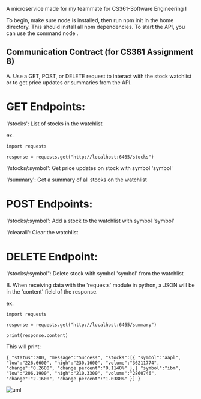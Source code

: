 A microservice made for my teammate for CS361-Software Engineering I

To begin, make sure node is installed, then run npm init in the home
directory. This should install all npm dependencies. To start the API,
you can use the command
  node .



## Communication Contract (for CS361 Assignment 8)

A. Use a GET, POST, or DELETE request to interact with the stock watchlist
or to get price updates or summaries from the API. 
# GET Endpoints:
'/stocks': List of stocks in the watchlist

ex.

`import requests`

`response = requests.get("http://localhost:6465/stocks")`

'/stocks/:symbol': Get price updates on stock with symbol 'symbol'

'/summary': Get a summary of all stocks on the watchlist

# POST Endpoints:
'/stocks/:symbol': Add a stock to the watchlist with symbol 'symbol'

'/clearall': Clear the watchlist

# DELETE Endpoint:
'/stocks/:symbol": Delete stock with symbol 'symbol' from the watchlist

B. When receiving data with the 'requests' module in python, a JSON will
be in the 'content' field of the response.

ex.

`import requests`

`response = requests.get("http://localhost:6465/summary")`

`print(response.content)`

This will print:

`{
"status":200,
"message":"Success",
"stocks":[{
  "symbol":"aapl",
  "low":"226.6600",
  "high":"230.1600",
  "volume":"36211774",
  "change":"0.2600",
  "change percent":"0.1140%"
  },{
  "symbol":"ibm",
  "low":"206.1900",
  "high":"210.3300",
  "volume":"2860746",
  "change":"2.1600",
  "change percent":"1.0380%"
  }]
}`

![uml](https://github.com/user-attachments/assets/29b209ac-df55-4928-b4f5-948760dcf0aa)
